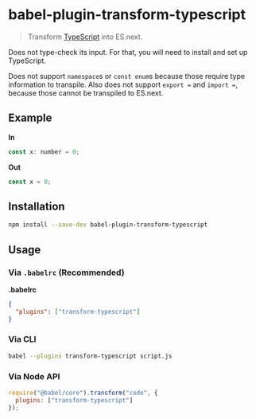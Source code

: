 # babel-plugin-transform-typescript

> Transform [TypeScript](https://github.com/Microsoft/TypeScript) into ES.next.

Does not type-check its input. For that, you will need to install and set up TypeScript.

Does not support `namespace`s or `const enum`s because those require type information to transpile.
Also does not support `export =` and `import =`, because those cannot be transpiled to ES.next.

## Example

**In**

```javascript
const x: number = 0;
```

**Out**

```javascript
const x = 0;
```

## Installation

```sh
npm install --save-dev babel-plugin-transform-typescript
```

## Usage

### Via `.babelrc` (Recommended)

**.babelrc**

```json
{
  "plugins": ["transform-typescript"]
}
```

### Via CLI

```sh
babel --plugins transform-typescript script.js
```

### Via Node API

```javascript
require("@babel/core").transform("code", {
  plugins: ["transform-typescript"]
});
```
